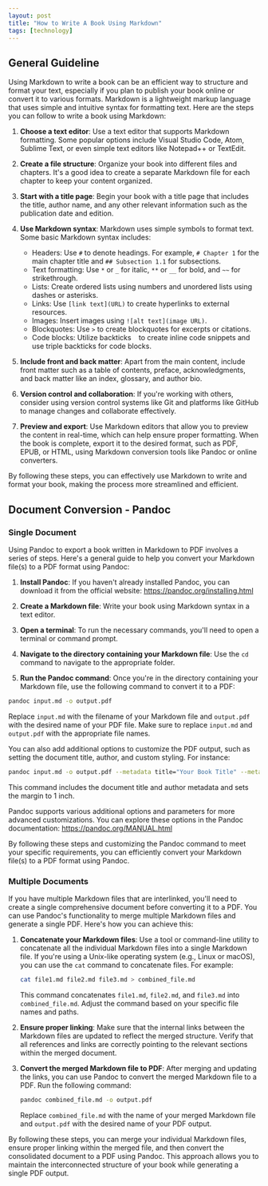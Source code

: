 ```yaml
---
layout: post
title: "How to Write A Book Using Markdown"
tags: [technology]
---
```


## General Guideline

Using Markdown to write a book can be an efficient way to structure and format your text, especially if you plan to publish your book online or convert it to various formats. Markdown is a lightweight markup language that uses simple and intuitive syntax for formatting text. Here are the steps you can follow to write a book using Markdown:

1. **Choose a text editor**: Use a text editor that supports Markdown formatting. Some popular options include Visual Studio Code, Atom, Sublime Text, or even simple text editors like Notepad++ or TextEdit.

2. **Create a file structure**: Organize your book into different files and chapters. It's a good idea to create a separate Markdown file for each chapter to keep your content organized.

3. **Start with a title page**: Begin your book with a title page that includes the title, author name, and any other relevant information such as the publication date and edition.

4. **Use Markdown syntax**: Markdown uses simple symbols to format text. Some basic Markdown syntax includes:

   - Headers: Use `#` to denote headings. For example, `# Chapter 1` for the main chapter title and `## Subsection 1.1` for subsections.
   - Text formatting: Use `*` or `_` for italic, `**` or `__` for bold, and `~~` for strikethrough.
   - Lists: Create ordered lists using numbers and unordered lists using dashes or asterisks.
   - Links: Use `[link text](URL)` to create hyperlinks to external resources.
   - Images: Insert images using `![alt text](image URL)`.
   - Blockquotes: Use `>` to create blockquotes for excerpts or citations.
   - Code blocks: Utilize backticks ```` ```` to create inline code snippets and use triple backticks for code blocks.

5. **Include front and back matter**: Apart from the main content, include front matter such as a table of contents, preface, acknowledgments, and back matter like an index, glossary, and author bio.

6. **Version control and collaboration**: If you're working with others, consider using version control systems like Git and platforms like GitHub to manage changes and collaborate effectively.

7. **Preview and export**: Use Markdown editors that allow you to preview the content in real-time, which can help ensure proper formatting. When the book is complete, export it to the desired format, such as PDF, EPUB, or HTML, using Markdown conversion tools like Pandoc or online converters.

By following these steps, you can effectively use Markdown to write and format your book, making the process more streamlined and efficient.

## Document Conversion - Pandoc

### Single Document

Using Pandoc to export a book written in Markdown to PDF involves a series of steps. Here's a general guide to help you convert your Markdown file(s) to a PDF format using Pandoc:

1. **Install Pandoc**: If you haven't already installed Pandoc, you can download it from the official website: https://pandoc.org/installing.html

2. **Create a Markdown file**: Write your book using Markdown syntax in a text editor.

3. **Open a terminal**: To run the necessary commands, you'll need to open a terminal or command prompt.

4. **Navigate to the directory containing your Markdown file**: Use the `cd` command to navigate to the appropriate folder.

5. **Run the Pandoc command**: Once you're in the directory containing your Markdown file, use the following command to convert it to a PDF:

```bash
pandoc input.md -o output.pdf
```

Replace `input.md` with the filename of your Markdown file and `output.pdf` with the desired name of your PDF file. Make sure to replace `input.md` and `output.pdf` with the appropriate file names.

You can also add additional options to customize the PDF output, such as setting the document title, author, and custom styling. For instance:

```bash
pandoc input.md -o output.pdf --metadata title="Your Book Title" --metadata author="Your Name" --variable geometry:margin=1in
```

This command includes the document title and author metadata and sets the margin to 1 inch.

Pandoc supports various additional options and parameters for more advanced customizations. You can explore these options in the Pandoc documentation: https://pandoc.org/MANUAL.html

By following these steps and customizing the Pandoc command to meet your specific requirements, you can efficiently convert your Markdown file(s) to a PDF format using Pandoc.

### Multiple Documents

If you have multiple Markdown files that are interlinked, you'll need to create a single comprehensive document before converting it to a PDF. You can use Pandoc's functionality to merge multiple Markdown files and generate a single PDF. Here's how you can achieve this:

1. **Concatenate your Markdown files**: Use a tool or command-line utility to concatenate all the individual Markdown files into a single Markdown file. If you're using a Unix-like operating system (e.g., Linux or macOS), you can use the `cat` command to concatenate files. For example:

   ```bash
   cat file1.md file2.md file3.md > combined_file.md
   ```

   This command concatenates `file1.md`, `file2.md`, and `file3.md` into `combined_file.md`. Adjust the command based on your specific file names and paths.

2. **Ensure proper linking**: Make sure that the internal links between the Markdown files are updated to reflect the merged structure. Verify that all references and links are correctly pointing to the relevant sections within the merged document.

3. **Convert the merged Markdown file to PDF**: After merging and updating the links, you can use Pandoc to convert the merged Markdown file to a PDF. Run the following command:

   ```bash
   pandoc combined_file.md -o output.pdf
   ```

   Replace `combined_file.md` with the name of your merged Markdown file and `output.pdf` with the desired name of your PDF output.

By following these steps, you can merge your individual Markdown files, ensure proper linking within the merged file, and then convert the consolidated document to a PDF using Pandoc. This approach allows you to maintain the interconnected structure of your book while generating a single PDF output.
